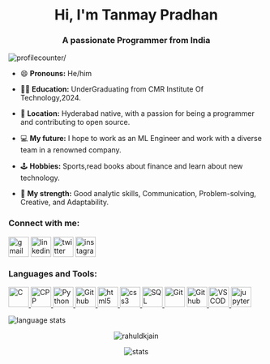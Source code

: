 
<h1 align="center">Hi, I'm Tanmay Pradhan</h1>
<h3 align="center">A passionate Programmer from India</h3>

<p align="left"> <img src=https://komarev.com/ghpvc/?username=tanmaypradhan4112&label=PROFILE+VIEWS alt=profilecounter/> </p>

- 😄 **Pronouns:** He/him

- 👨‍🎓 **Education:** UnderGraduating from CMR Institute Of Technology,2024.

- 🌆 **Location:** Hyderabad native, with a passion for being a programmer and contributing to open source.

- 💻 **My future:** I hope to work as an ML Engineer and work with a diverse team in a renowned company.

- 🕹 **Hobbies:** Sports,read books about finance and learn about new technology.

- 💪 **My strength:** Good analytic skills, Communication, Problem-solving, Creative, and Adaptability.

<h3 align="left">Connect with me:</h3>
<p align="left">
<a href="tanmaypradhan4112@gmail.com" target="_blank"><img align="center" src="https://img.icons8.com/ios-filled/344/gmail-new.png" alt="gmail" height="40" width="40"/></a>
<a href="https://www.linkedin.com/in/tanmay-pradhan-368109212/" target="_blank"><img align="center" src="https://cdn.jsdelivr.net/npm/simple-icons@3.0.1/icons/linkedin.svg" alt="linkedin" height="40" width="40"/></a>
<a href="https://twitter.com/Tanmaypradhan__" target="_blank"><img align="center" src="https://cdn.jsdelivr.net/npm/simple-icons@3.0.1/icons/twitter.svg" alt="twitter" height="40" width="40" /></a>
<a href="https://instagram.com/tanmaypradhan_" target="_blank"><img align="center" src="https://cdn.jsdelivr.net/npm/simple-icons@3.0.1/icons/instagram.svg" alt="instagram" height="40" width="40" /></a>
</p>

<h3 align="left">Languages and Tools:</h3>
<p align="left">
<!-- icon by https://www.flaticon.com/ -->
<a href="https://en.wikipedia.org/wiki/C_(programming_language)" target="_blank"> <img 
src="https://cdn-icons.flaticon.com/png/512/3665/premium/3665899.png?token=exp=1657552746~hmac=d735707897fcc22451d5e166add6ba6f" alt="C" width="40" height="40"/> </a>
<a href="https://developer.mozilla.org/en-US/docs/Web/JavaScript" target="_blank"><img 
src="https://img.icons8.com/ios-filled/344/c-plus-plus.png" alt="CPP" width="40" height="40"/> </a>
<a href="https://en.wikipedia.org/wiki/C_(programming_language)" target="_blank"> <img 
src="https://cdn-icons-png.flaticon.com/512/1822/1822920.png" alt="Python" width="40" height="40"/> </a>
<a href="https://developer.mozilla.org/en-US/docs/Web/JavaScript" target="_blank"><img 
src="https://img.icons8.com/ios/344/java-coffee-cup-logo--v1.png" alt="Github" width="40" height="40"/> </a>
<a href="https://www.w3.org/html/" target="_blank"> <img 
src="https://cdn-icons-png.flaticon.com/512/25/25252.png" alt="html5" width="40" height="40"/> </a>
<a href="https://www.w3schools.com/css/" target="_blank"> <img 
src="https://cdn-icons-png.flaticon.com/512/732/732007.png" alt="css3" width="40" height="40"/> </a>
<a href="https://developer.mozilla.org/en-US/docs/Web/JavaScript" target="_blank"><img 
src="https://cdn-icons-png.flaticon.com/512/288/288882.png" alt="SQL" width="40" height="40"/> </a>
<a href="https://developer.mozilla.org/en-US/docs/Web/JavaScript" target="_blank"><img 
src="https://cdn-icons.flaticon.com/png/512/4626/premium/4626050.png?token=exp=1657553546~hmac=4b34f8fc232e6a53edfa2a32ff107cbf" alt="Git" width="40" height="40"/></a>
<a href="https://developer.mozilla.org/en-US/docs/Web/JavaScript" target="_blank"><img 
src="https://cdn-icons-png.flaticon.com/512/1051/1051326.png" alt="Github" width="40" height="40"/> </a>
<a href="https://developer.mozilla.org/en-US/docs/Web/JavaScript" target="_blank"><img 
src="https://img.icons8.com/ios-filled/344/visual-studio.png" alt="VSCODE" width="40" height="40"/> </a>
<a href="https://developer.mozilla.org/en-US/docs/Web/JavaScript" target="_blank"><img 
src="https://img.icons8.com/ios-filled/344/jupyter.png" alt="jupyter notebook" width="40" height="40"/> </a>

 
 <p><img align="center" src="https://github-readme-stats.vercel.app/api/top-langs?username=tanmaypradhan4112&show_icons=true&locale=en&layout=compact" alt="language stats" /></p>
 
 <p align="center"> <img src=https://github-readme-stats.vercel.app/api?username=tanmaypradhan4112&show_icons=true alt=rahuldkjain /> </p>
 <p align="center"><img align="center" src="https://github-readme-streak-stats.herokuapp.com/?user=tanmaypradhan4112&" alt="stats" /></p>

